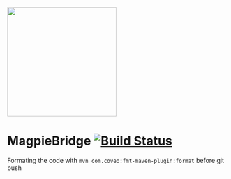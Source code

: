 <img src="https://github.com/MagpieBridge/MagpieBridge/blob/master/doc/magpieBridge.png" width="250">

# MagpieBridge [![Build Status](https://travis-ci.com/MagpieBridge/MagpieBridge.svg?branch=master)](https://travis-ci.com/MagpieBridge/MagpieBridge)


Formating the code with ``mvn com.coveo:fmt-maven-plugin:format`` before git push 
